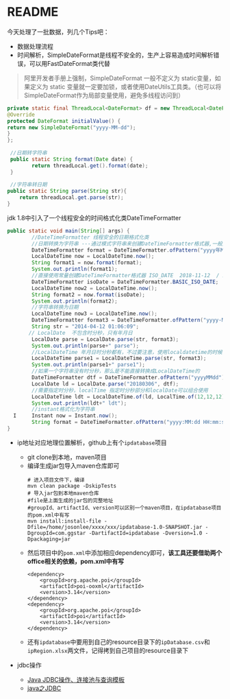 # README
今天处理了一批数据，列几个Tips吧：
- 数据处理流程
- 时间解析，SimpleDateFormat是线程不安全的，生产上容易造成时间解析错误，可以用FastDateFormat类代替
> 阿里开发者手册上强制，SimpleDateFormat 一般不定义为 static变量，如果定义为 static 变量就一定要加锁，或者使用DateUtils工具类。（也可以将SimpleDateFormat作为局部变量使用，避免多线程访问到）
> 
```java
private static final ThreadLocal<DateFormat> df = new ThreadLocal<DateFormat>() {
@Override
protected DateFormat initialValue() {
return new SimpleDateFormat("yyyy-MM-dd");
}
};
 
 //日期转字符串
 public static String format(Date date) {
        return threadLocal.get().format(date);
 }
 
 //字符串转日期
public static String parse(String str){
    return threadLocal.get.parse(str);
}
```

jdk 1.8中引入了一个线程安全的时间格式化类DateTimeFormatter
```java
public static void main(String[] args) {
        //DateTimeFormatter 线程安全的日期格式化类
        //日期转换为字符串 ---通过模式字符串来创建DateTimeFormatter格式器,一般用这个
        DateTimeFormatter format = DateTimeFormatter.ofPattern("yyyy年MM月dd日 hh:mm:ss");
        LocalDateTime now = LocalDateTime.now();
        String format1 = now.format(format);
        System.out.println(format1);
        //直接使用常量创建DateTimeFormatter格式器 ISO_DATE  2018-11-12  / ISO_LOCAL_TIME 14:03:24.266  / ISO_LOCAL_DATE_TIME 2018-11-12T14:03:54.363  / BASIC_ISO_DATE  20181112 等等
        DateTimeFormatter isoDate = DateTimeFormatter.BASIC_ISO_DATE;
        LocalDateTime now2 = LocalDateTime.now();
        String format2 = now.format(isoDate);
        System.out.println(format2);
        //字符串转换为日期
        LocalDateTime now3 = LocalDateTime.now();
        DateTimeFormatter format3 = DateTimeFormatter.ofPattern("yyyy-MM-dd HH:mm:ss"); //HH24小时制，hh12小时制
        String str = "2014-04-12 01:06:09";
       // LocalDate  不包含时分秒，只有年月日
        LocalDate parse = LocalDate.parse(str, format3);
        System.out.println(parse+" parse");
        //LocalDateTime 年月日时分秒都有，不过要注意，使用localdatetime的时候，格式的时间只能是24小时制，不能用hh，不然会报错
        LocalDateTime parse1 = LocalDateTime.parse(str, format3);
        System.out.println(parse1+" parse1");
        //如果一个字符串没有时分秒，那么是不能直接转换成LocalDateTime的
        DateTimeFormatter dtf = DateTimeFormatter.ofPattern("yyyyMMdd");
        LocalDate ld = LocalDate.parse("20180306", dtf);
        //需要指定时分秒，localTime 指定时分秒部分和localDate可以组合使用
        LocalDateTime ldt = LocalDateTime.of(ld, LocalTime.of(12,12,12));
        System.out.println(ldt+" ldt");
        //instant格式化为字符串
  I     Instant now = Instant.now();
        String format = DateTimeFormatter.ofPattern("yyyy:MM:dd HH:mm:ss").format(now);
}
```

- ip地址对应地理位置解析，github上有个`ipdatabase`项目
  - git clone到本地，maven项目
  - 编译生成jar包导入maven仓库即可
    ```
    # 进入项目文件下，编译
    mvn clean package -DskipTests
    # 导入jar包到本地maven仓库
    #file是上面生成的jar包的完整地址
    #groupId、artifactId、version可以区别一个maven项目，在ipdatabase项目的pom.xml中有写
    mvn install:install-file -Dfile=/home/josonlee/xxxx/xxx/ipdatabase-1.0-SNAPSHOT.jar -DgroupId=com.ggstar -DartifactId=ipdatabase -Dversion=1.0 -Dpackaging=jar
    ```
  - 然后项目中的`pom.xml`中添加相应dependency即可，**该工具还要借助两个office相关的依赖，pom.xml中有写**
    ```
    <dependency>
        <groupId>org.apache.poi</groupId>
        <artifactId>poi-ooxml</artifactId>
        <version>3.14</version>
    </dependency>
    <dependency>
        <groupId>org.apache.poi</groupId>
        <artifactId>poi</artifactId>
        <version>3.14</version>
    </dependency>
    ```
  - 还有`ipdatabase`中要用到自己的resource目录下的`ipDatabase.csv`和`ipRegion.xlsx`两文件，记得拷到自己项目的resource目录下

- jdbc操作
  - [Java JDBC操作、连接池与查询模板](http://patchouli-know.com/2016/11/25/java-db-connection-pool/)
  - [java之JDBC](https://juejin.im/post/5c75e6666fb9a049cd54dc88)